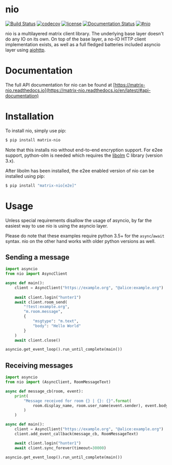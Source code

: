 nio  
===

[![Build Status](https://img.shields.io/travis/poljar/matrix-nio.svg?style=flat-square)](https://travis-ci.org/poljar/matrix-nio)
[![codecov](https://img.shields.io/codecov/c/github/poljar/matrix-nio/master.svg?style=flat-square)](https://codecov.io/gh/poljar/matrix-nio)
[![license](https://img.shields.io/badge/license-ISC-blue.svg?style=flat-square)](https://github.com/poljar/matrix-nio/blob/master/LICENSE.md)
[![Documentation Status](https://readthedocs.org/projects/matrix-nio/badge/?version=latest&style=flat-square)](https://matrix-nio.readthedocs.io/en/latest/?badge=latest)
[![#nio](https://img.shields.io/badge/matrix-%23nio:matrix.org-blue.svg?style=flat-square)](https://matrix.to/#/!JiiOHXrIUCtcOJsZCa:matrix.org?via=matrix.org&via=maunium.net&via=t2l.io)



nio is a multilayered matrix client library. The underlying base layer doesn't
do any IO on its own. On top of the base layer, a no-IO HTTP client
implementation exists, as well as a full fledged batteries included asyncio
layer using [aiohttp](https://github.com/aio-libs/aiohttp/).

Documentation
=============

The full API documentation for nio can be found at
[https://matrix-nio.readthedocs.io](https://matrix-nio.readthedocs.io/en/latest/#api-documentation)

Installation
============
To install nio, simply use pip:
```bash
$ pip install matrix-nio

```

Note that this installs nio without end-to-end encryption support. For e2ee
support, python-olm is needed which requires the
[libolm](https://gitlab.matrix.org/matrix-org/olm) C library (version 3.x).

After libolm has been installed, the e2ee enabled version of nio can be
installed using pip:

```bash
$ pip install "matrix-nio[e2e]"

```

Usage
=====

Unless special requirements disallow the usage of asyncio, by far the easiest
way to use nio is using the asyncio layer.

Please do note that these examples require python 3.5+ for the `async`/`await`
syntax. nio on the other hand works with older python versions as well.


Sending a message
-----------------

```python
import asyncio
from nio import AsyncClient

async def main():
    client = AsyncClient("https://example.org", "@alice:example.org")
    
    await client.login("hunter1")
    await client.room_send(
        "!test:example.org",
        "m.room.message",
        {
            "msgtype": "m.text",
            "body": "Hello World"
        }
    )
    await client.close()

asyncio.get_event_loop().run_until_complete(main())
```

Receiving messages
------------------

```python
import asyncio
from nio import (AsyncClient, RoomMessageText)

async def message_cb(room, event):
    print(
        "Message received for room {} | {}: {}".format(
            room.display_name, room.user_name(event.sender), event.body
        )
    )

async def main():
    client = AsyncClient("https://example.org", "@alice:example.org")
    client.add_event_callback(message_cb, RoomMessageText)

    await client.login("hunter1")
    await client.sync_forever(timeout=30000)

asyncio.get_event_loop().run_until_complete(main())
```


